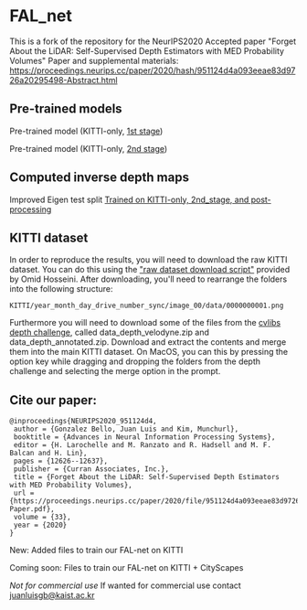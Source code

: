 # FAL_net
This is a fork of the repository for the NeurIPS2020 Accepted paper "Forget About the LiDAR: Self-Supervised Depth Estimators with MED Probability Volumes"
Paper and supplemental materials: https://proceedings.neurips.cc/paper/2020/hash/951124d4a093eeae83d9726a20295498-Abstract.html

## Pre-trained models
Pre-trained model (KITTI-only, [1st stage](https://drive.google.com/drive/folders/1oQwfzEHz6MwDXqkc6riROYEOynyaEE-A?usp=sharing))

Pre-trained model (KITTI-only, [2nd stage](https://drive.google.com/drive/folders/1OakYov5-TQ3koiHV-i4xvuy0f8WIaOoM?usp=sharing))

## Computed inverse depth maps
Improved Eigen test split [Trained on KITTI-only, 2nd_stage, and post-processing](https://drive.google.com/drive/folders/1eOoTqefLh7tc6YiK1Kb8fjc9Ezxgte_J?usp=sharing)

## KITTI dataset
In order to reproduce the results, you will need to download the raw KITTI dataset. You can do this using the ["raw dataset download script"](http://www.cvlibs.net/datasets/kitti/raw_data.php) provided by Omid Hosseini. After downloading, you'll need to rearrange the folders into the following structure: 
```
KITTI/year_month_day_drive_number_sync/image_00/data/0000000001.png
```


Furthermore you will need to download some of the files from the [cvlibs depth challenge](http://www.cvlibs.net/datasets/kitti/eval_depth_all.php), called data_depth_velodyne.zip and data_depth_annotated.zip. Download and extract the contents and merge them into the main KITTI dataset. On MacOS, you can this by pressing the option key while dragging and dropping the folders from the depth challenge and selecting the merge option in the prompt.

## Cite our paper:
```
@inproceedings{NEURIPS2020_951124d4,
 author = {Gonzalez Bello, Juan Luis and Kim, Munchurl},
 booktitle = {Advances in Neural Information Processing Systems},
 editor = {H. Larochelle and M. Ranzato and R. Hadsell and M. F. Balcan and H. Lin},
 pages = {12626--12637},
 publisher = {Curran Associates, Inc.},
 title = {Forget About the LiDAR: Self-Supervised Depth Estimators with MED Probability Volumes},
 url = {https://proceedings.neurips.cc/paper/2020/file/951124d4a093eeae83d9726a20295498-Paper.pdf},
 volume = {33},
 year = {2020}
}
```

New: Added files to train our FAL-net on KITTI

Coming soon: Files to train our FAL-net on KITTI + CityScapes

*Not for commercial use*
If wanted for commercial use contact juanluisgb@kaist.ac.kr
